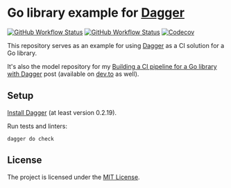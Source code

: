 # Go library example for [Dagger](https://dagger.io/)

[![GitHub Workflow Status](https://img.shields.io/github/workflow/status/sagikazarmark/dagger-go-library/CI?style=flat-square)](https://github.com/sagikazarmark/dagger-go-library/actions?query=workflow%3ACI)
[![GitHub Workflow Status](https://img.shields.io/github/workflow/status/sagikazarmark/dagger-go-library/Dagger?style=flat-square)](https://github.com/sagikazarmark/dagger-go-library/actions?query=workflow%3ADagger)
[![Codecov](https://img.shields.io/codecov/c/github/sagikazarmark/dagger-go-library?style=flat-square)](https://codecov.io/gh/sagikazarmark/dagger-go-library)

This repository serves as an example for using [Dagger](https://dagger.io/) as a CI solution for a Go library.

It's also the model repository for my [Building a CI pipeline for a Go library with Dagger](https://sagikazarmark.hu/blog/dagger-go-library/) post (available on [dev.to](https://dev.to/sagikazarmark/building-a-ci-pipeline-for-a-go-library-with-dagger-2an7) as well).


## Setup

[Install Dagger](https://docs.dagger.io/install) (at least version 0.2.19).

Run tests and linters:

```shell
dagger do check
```


## License

The project is licensed under the [MIT License](LICENSE).
